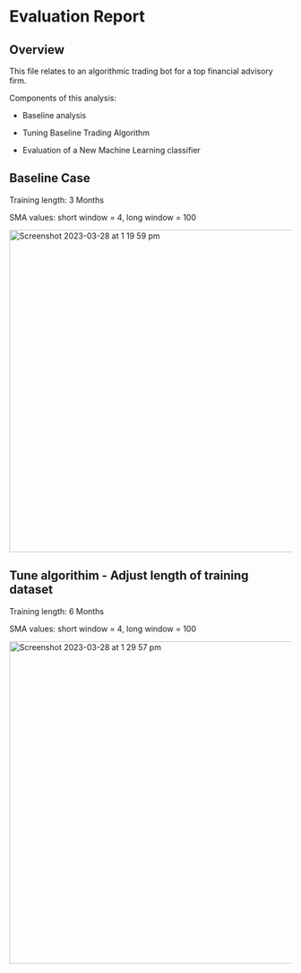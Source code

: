 # Evaluation Report

## Overview

This file relates to an algorithmic trading bot for a top financial advisory firm.

Components of this analysis:

- Baseline analysis

- Tuning Baseline Trading Algorithm

- Evaluation of a New Machine Learning classifier

## Baseline Case

Training length: 3 Months

SMA values: short window = 4, long window = 100

<img width="575" alt="Screenshot 2023-03-28 at 1 19 59 pm" src="https://user-images.githubusercontent.com/119761709/228110406-6a2f5fc3-c28f-4879-b093-6efc600fc3fd.png">

## Tune algorithim - Adjust length of training dataset

Training length: 6 Months

SMA values: short window = 4, long window = 100

<img width="575" alt="Screenshot 2023-03-28 at 1 29 57 pm" src="https://user-images.githubusercontent.com/119761709/228111844-b2841b5e-2c0a-48d9-ae22-57771cac10fb.png">



